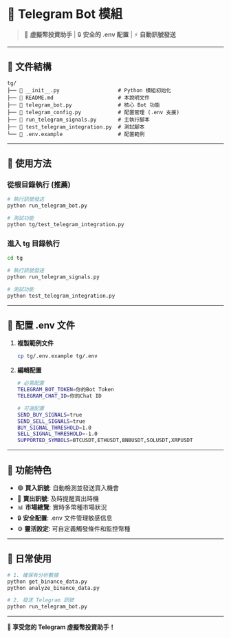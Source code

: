 # 📱 Telegram Bot 模組

> 🤖 **虛擬幣投資助手** | 🔒 **安全的 .env 配置** | ⚡ **自動訊號發送**

---

## 📁 文件結構

```
tg/
├── 📄 __init__.py                   # Python 模組初始化
├── 📄 README.md                     # 本說明文件
├── 📄 telegram_bot.py               # 核心 Bot 功能
├── 📄 telegram_config.py            # 配置管理 (.env 支援)
├── 📄 run_telegram_signals.py       # 主執行腳本
├── 📄 test_telegram_integration.py  # 測試腳本
└── 📄 .env.example                  # 配置範例
```

---

## 🚀 使用方法

### 從根目錄執行 (推薦)

```bash
# 執行訊號發送
python run_telegram_bot.py

# 測試功能
python tg/test_telegram_integration.py
```

### 進入 tg 目錄執行

```bash
cd tg

# 執行訊號發送
python run_telegram_signals.py

# 測試功能
python test_telegram_integration.py
```

---

## 🔧 配置 .env 文件

1. **複製範例文件**
   ```bash
   cp tg/.env.example tg/.env
   ```

2. **編輯配置**
   ```bash
   # 必需配置
   TELEGRAM_BOT_TOKEN=你的Bot Token
   TELEGRAM_CHAT_ID=你的Chat ID
   
   # 可選配置
   SEND_BUY_SIGNALS=true
   SEND_SELL_SIGNALS=true
   BUY_SIGNAL_THRESHOLD=1.0
   SELL_SIGNAL_THRESHOLD=-1.0
   SUPPORTED_SYMBOLS=BTCUSDT,ETHUSDT,BNBUSDT,SOLUSDT,XRPUSDT
   ```

---

## 📱 功能特色

- 🟢 **買入訊號**: 自動檢測並發送買入機會
- 🔴 **賣出訊號**: 及時提醒賣出時機  
- 📊 **市場總覽**: 實時多幣種市場狀況
- 🔒 **安全配置**: .env 文件管理敏感信息
- ⚙️ **靈活設定**: 可自定義觸發條件和監控幣種

---

## 🎯 日常使用

```bash
# 1. 確保有分析數據
python get_binance_data.py
python analyze_binance_data.py

# 2. 發送 Telegram 訊號
python run_telegram_bot.py
```

---

**🎉 享受您的 Telegram 虛擬幣投資助手！**